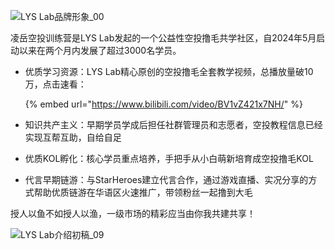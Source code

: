 ![LYS Lab品牌形象_00](https://cdn.jsdelivr.net/gh/zey9991/mdpic/202409301525035.png)

凌岳空投训练营是LYS Lab发起的一个公益性空投撸毛共学社区，自2024年5月启动以来在两个月内发展了超过3000名学员。

- 优质学习资源：LYS Lab精心原创的空投撸毛全套教学视频，总播放量破10万，点击速看：

  {% embed url="https://www.bilibili.com/video/BV1vZ421x7NH/" %}

- 知识共产主义：早期学员学成后担任社群管理员和志愿者，空投教程信息已经实现互帮互助，自给自足

- 优质KOL孵化：核心学员重点培养，手把手从小白萌新培育成空投撸毛KOL

- 代言早期链游：与StarHeroes建立代言合作，通过游戏直播、实况分享的方式帮助优质链游在华语区火速推广，带领粉丝一起撸到大毛

授人以鱼不如授人以渔，一级市场的精彩应当由你我共建共享！

![LYS Lab介绍初稿_09](https://cdn.jsdelivr.net/gh/zey9991/mdpic/LYS%20Lab%E4%BB%8B%E7%BB%8D%E5%88%9D%E7%A8%BF_09.png)